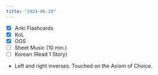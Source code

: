 ```yaml
---
title: "2024-06-29"
---
```


- [x] Anki Flashcards
- [x] KoL
- [x] OGS
- [ ] Sheet Music (10 min.)
- [ ] Korean (Read 1 Story)

* Left and right inverses. Touched on the Axiom of Choice.